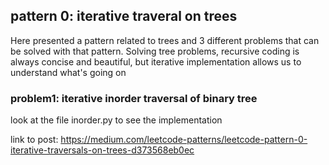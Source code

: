 ## pattern 0: iterative traveral on trees
Here presented a pattern related to trees and 3 different problems that can be solved with that pattern.
Solving tree problems, recursive coding is always concise and beautiful, but iterative implementation allows us to understand what's going on

### problem1: iterative inorder traversal of binary tree
look at the file inorder.py to see the implementation

link to post: https://medium.com/leetcode-patterns/leetcode-pattern-0-iterative-traversals-on-trees-d373568eb0ec


